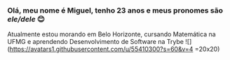 ### Olá, meu nome é Miguel, tenho 23 anos e meus pronomes são *ele/dele* :blush:

Atualmente estou morando em Belo Horizonte, cursando Matemática na UFMG e aprendendo Desenvolvimento de Software na Trybe ![](https://avatars1.githubusercontent.com/u/55410300?s=60&v=4 =20x20)

<!--
**miguel-miguelito/miguel-miguelito** is a ✨ _special_ ✨ repository because its `README.md` (this file) appears on your GitHub profile.

Here are some ideas to get you started:

- 🔭 I’m currently working on ...
- 🌱 I’m currently learning ...
- 👯 I’m looking to collaborate on ...
- 🤔 I’m looking for help with ...
- 💬 Ask me about ...
- 📫 How to reach me: ...
- 😄 Pronouns: ...
- ⚡ Fun fact: ...
-->
